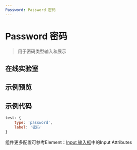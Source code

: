 ```yaml
---
Password: Password 密码
---
```

# Password 密码

> 用于密码类型输入和展示

## 在线实验室
<ClientOnly>
<ams-config name="password" type="field"/>
</ClientOnly>

## 示例预览
<ClientOnly>
<demo-list :type="'password'"></demo-list>
</ClientOnly>

## 示例代码
```js
test: {
    type: 'password',
    label: '密码'
}
```

组件更多配置可参考Element：[Input 输入框](http://element-cn.eleme.io/#/zh-CN/component/input)中的Input Attributes

